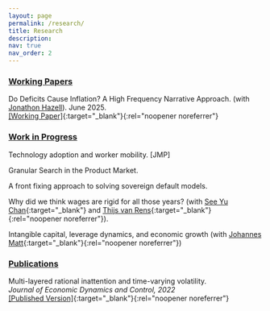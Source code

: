 ```yaml
---
layout: page
permalink: /research/
title: Research
description:
nav: true
nav_order: 2
---
```


### <span style="text-decoration: underline;">Working Papers</span>

Do Deficits Cause Inflation? A High Frequency Narrative Approach. (with [Jonathon Hazell](https://sites.google.com/view/jadhazell/home?authuser=0)). June 2025.  
[[Working Paper]](https://jadhazell.github.io/website/Fiscal_Inflation_Draft.pdf){:target="_blank"}{:rel="noopener noreferrer"}

<!-- {: style="text-align: left; font-size:0.8em;"} -->

<!-- ### Work in Progress -->

### <span style="text-decoration: underline;">Work in Progress</span>

Technology adoption and worker mobility. [JMP]

Granular Search in the Product Market.

A front fixing approach to solving sovereign default models.

<!-- {: style="text-align: left; font-size:0.8em;"} -->

Why did we think wages are rigid for all those years? (with [See Yu Chan](https://seeyuchan.com/){:target="_blank"} and [Thijs van Rens](https://www.thijsvanrens.com/){:target="_blank"}{:rel="noopener noreferrer"}).

<!-- {: style="text-align: left; font-size:0.8em;"} -->

Intangible capital, leverage dynamics, and economic growth (with [Johannes Matt](https://www.johannesmatt.com/){:target="_blank"}{:rel="noopener noreferrer"})

<!-- ### Publications -->

### <span style="text-decoration: underline;">Publications</span>

Multi-layered rational inattention and time-varying volatility.  
_Journal of Economic Dynamics and Control, 2022_  
[[Published Version]](https://pdf.sciencedirectassets.com/271650/1-s2.0-S0165188922X00055/1-s2.0-S016518892200077X/main.pdf?X-Amz-Security-Token=IQoJb3JpZ2luX2VjEEkaCXVzLWVhc3QtMSJHMEUCIQDB0tvJwvTYbtJTq7MnVLJtoPXnoRbEPRaNtQEZrs5IeAIgCur0NSfcfovLBHSaHcmzedjxf0k1SFaP6IQuuQJnxecq0gQIQRAEGgwwNTkwMDM1NDY4NjUiDL0IZizeG5ELRBpp8SqvBMEHqA1BfkbWOnUzAO%2BMGHYjvQ%2F95zt%2FBSmw1qthNmTs1q2Gz0EFBrgHsFLDBIHybRwLfOtWyDIW89HO3WfPW0woquIli9Wdk4gi61WUUs7DTmnLagTioApNUuTGXQ1nlRXIy3JXpCWF2TcvGDe1f8y7wVhxY7xvXEBm3QT99yXKqcL3P5RfCYcTutLDqlx7147EC2MEE9%2FvxqHyBgxKTHUKrBzWWUAF8dtDZn5Fd8kQFwq1uWMsA3kZcEA0RdDgF8owSOxyLbpTGqaYfqVY8xUtKPnlT9MK0hMZ%2FIhbXnUP9gBJLLvp38lnMRXWyWaaI0y%2B2Nk8kJJOdHC9lWJ4K%2FPlxCLIm3v8oSHuqOA6znL6V%2FUKwllMuLoZU2YGBsyeKHdzoX2pJnLk7mOUDtL3IGafbhfPlyIXQh2U3IHuzMA7goEk5DX3Bd4fe%2FbC%2Fh5IB8NL1HEF53hQobfd7xEH%2B2F%2B%2FbtsJ%2BLUFtxoKwY7HPNfUAZJsyh2Sr%2FMqorOkiecw%2FBYJNRSps67%2FyST%2F%2BEf2eyHlmH25oFvbgVlpko6dSWFhk%2BVlftpRVtvlO0hEKmIMwTdrjmCMNnkdw%2BDBfDXIq1kZJyUf4ZvxiMh%2FssKkZ0VU9RAw8ff1VA5arj6bgJEYDM7uaQriiWTw0ruVoHKx86WZqOJCoE7z8WOg2%2F%2FNaYPLo6wp4cjT56kcHzDSnK0xb33W43YgOOM4qVs8IvmGca8Bwll5vyEUFrZrfw0EnEwgLzclAY6qQHM%2FnHBuLJHBzzcib6xIPeAURIAB1ovElkePOjlcYhdj7GCDEPEQ5Ph33kS%2FgbcLYASLGBTUb64hKsUVak4YvJsQTtZm7oOp8hqTfKbgV%2FAdk7twMDM3AZgp4GmjqVC8J93z7ZiWOMDJN9TMxuqETzpijEeF9%2Fq5WHkVEdVnpbOeXfv8%2Bor7RL3Qlnb2tKltwO3WwlfV0LQ9u97QID7qtsfFbdL8bTCucq9&X-Amz-Algorithm=AWS4-HMAC-SHA256&X-Amz-Date=20220601T090818Z&X-Amz-SignedHeaders=host&X-Amz-Expires=300&X-Amz-Credential=ASIAQ3PHCVTYT3YHIEXT%2F20220601%2Fus-east-1%2Fs3%2Faws4_request&X-Amz-Signature=f69fb80bb91383d5b05d90835d53f7e57a3047b113e84d42f53f71bf40ec3fa3&hash=d6c07e2d664c6cfcc05a0ad981fd4da72811f20b8ad15844fd2bb500ddbd35b6&host=68042c943591013ac2b2430a89b270f6af2c76d8dfd086a07176afe7c76c2c61&pii=S016518892200077X&tid=spdf-089fb4b7-c0d7-4ec1-99ce-7436756a45b4&sid=fce8b08225b2d44c3c290418faa5fdb9dce1gxrqb&type=client&ua=4d54535705020208025657&rr=7146cdcff89c7759){:target="_blank"}{:rel="noopener noreferrer"}

<!-- {: style="text-align: left; font-size:0.8em;"} -->

